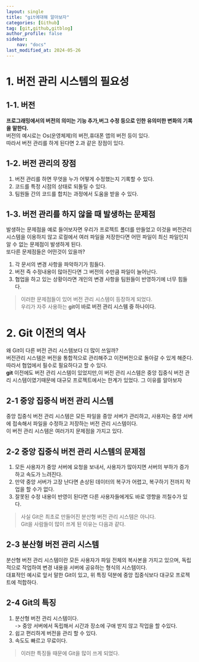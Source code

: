 ```yaml
---
layout: single
title: "git에대해 알아보자"
categories: [Github]
tag: [git,github,gitblog]
author_profile: false
sidebar:
    nav: "docs"
last_modified_at: 2024-05-26
---
```


# 1. 버전 관리 시스템의 필요성

## 1-1. 버전 
**프로그래밍에서의 버전의 의미는 기능 추가,버그 수정 등으로 인한 유의미한 변화의 기록을 말한다.**<br> 버전의 예시로는 Os(운영체제)의 버전,휴대폰 앱의 버전 등이 있다.<br> 따라서 버전 관리를 하게 된다면 2.과 같은 장점이 있다.

## 1-2. 버전 관리의 장점
1. 버전 관리를 하면 무엇을 누가 어떻게 수정했는지 기록할 수 있다.
2. 코드를 특정 시점의 상태로 되돌릴 수 있다.
3. 팀원들 간의 코드를 합치는 과정에서 도움을 받을 수 있다. 
 
## 1-3. 버전 관리를 하지 않을 때 발생하는 문제점
발생하는 문제점을 예로 들어보자면 우리가 프로젝트 폴더를 만들었고 이것을 버전관리 시스템을 이용하지 않고 로컬에서 여러 파일을 저장한다면 어떤 파일이 최신 파일인지 알 수 없는 문제점이 발생하게 된다.<br>또다른 문제점들은 어떤것이 있을까?<br>

1. 각 문서의 변경 사항을 파악하기가 힘들다.
2. 버전 즉 수정내용이 많아진다면 그 버전의 수만큼 파일이 늘어난다.
3. 협업을 하고 있는 상황이라면 개인의 변경 사항을 팀원들이 반영하기에 너무 힘들다.<br>

> 이러한 문제점들이 있어 버전 관리 시스템이 등장하게 되었다.<br> 우리가 자주  사용하는 **git이 바로 버전 관리 시스템 중 하나이다.**

# 2. Git 이전의 역사
왜 Git이 다른 버전 관리 시스템보다 더 많이 쓰일까?<br> 버전관리 시스템은 버전을 통합적으로 관리해주고 이전버전으로 돌아갈 수 있게 해준다.<br> 따라서 협업에서 필수로 필요하다고 할 수 있다.<br> **git** 이전에도 버전 관리 시스템이 있었지만,이 버전 관리 시스템은 중앙 집중식 버전 관리 시스템이였기때문에 대규모 프로젝트에서는 한계가 있었다. 그 이유를 알아보자
## 2-1 중앙 집중식 버전 관리 시스템
중앙 집중식 버전 관리 시스템은 모든 파일을 중앙 서버가 관리하고, 사용자는 중앙 서버에 접속해서 파일을 수정하고 저장하는 버전 관리 시스템이다.<br> 이 버전 관리 시스템은 여러가지 문제점을 가지고 있다.
## 2-2 중앙 집중식 버전 관리 시스템의 문제점

1. 모든 사용자가 중앙 서버에 요청을 보내서, 사용자가 많아지면 서버의 부하가 증가하고 속도가 느려진다.
2. 만약 중앙 서버가 고장 난다면 손상된 데이터의 복구가 어렵고, 복구하기 전까지 작업을 할 수가 없다.
3.  잘못된 수정 내용이 반영이 된다면 다른 사용자들에게도 바로 영향을 끼칠수가 있다. 
>사실 Git은 최초로 만들어진 분산형 버전 관리 시스템은 아니다.<br>Git을 사람들이 많이 쓰게 된 이유는 다음과 같다.

## 2-3 분산형 버전 관리 시스템
분산형 버전 관리 시스템이란 모든 사용자가 파일 전체의 복사본을 가지고 있으며, 독립적으로 작업하여 변경 내용을 서버에 공유하는 형식의 시스템이다.<br>
대표적인 예시로 앞서 말한 Git이 있고, 위 특징 덕분에 중앙 집중식보다 대규모 프로젝트에 적합하다.<br>

## 2-4 Git의 특징

1. 분산형 버전 관리 시스템이다.<br> 
-> 중앙 서버에서 독립해서 시간과 장소에 구애 받지 않고 작업을 할 수있다.
2. 쉽고 편리하게 버전을 관리 할 수 있다.
3. 속도도 빠르고 무료이다.

>이러한 특징들 때문에 Git을 많이 쓰게 되었다.



